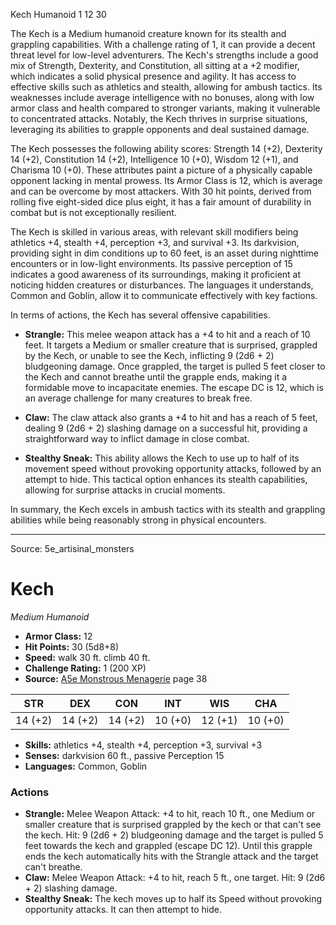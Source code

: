 <MonsterName/>Kech</MonsterName>
<CreatureType/>Humanoid</CreatureType>
<CR/>1</CR>
<AC/>12</AC>
<HP/>30</HP>
<summary>The Kech is a Medium humanoid creature known for its stealth and grappling capabilities. With a challenge rating of 1, it can provide a decent threat level for low-level adventurers. The Kech's strengths include a good mix of Strength, Dexterity, and Constitution, all sitting at a +2 modifier, which indicates a solid physical presence and agility. It has access to effective skills such as athletics and stealth, allowing for ambush tactics. Its weaknesses include average intelligence with no bonuses, along with low armor class and health compared to stronger variants, making it vulnerable to concentrated attacks. Notably, the Kech thrives in surprise situations, leveraging its abilities to grapple opponents and deal sustained damage.</summary>

<detail>

The Kech possesses the following ability scores: Strength 14 (+2), Dexterity 14 (+2), Constitution 14 (+2), Intelligence 10 (+0), Wisdom 12 (+1), and Charisma 10 (+0). These attributes paint a picture of a physically capable opponent lacking in mental prowess. Its Armor Class is 12, which is average and can be overcome by most attackers. With 30 hit points, derived from rolling five eight-sided dice plus eight, it has a fair amount of durability in combat but is not exceptionally resilient.

The Kech is skilled in various areas, with relevant skill modifiers being athletics +4, stealth +4, perception +3, and survival +3. Its darkvision, providing sight in dim conditions up to 60 feet, is an asset during nighttime encounters or in low-light environments. Its passive perception of 15 indicates a good awareness of its surroundings, making it proficient at noticing hidden creatures or disturbances. The languages it understands, Common and Goblin, allow it to communicate effectively with key factions.

In terms of actions, the Kech has several offensive capabilities. 

- **Strangle:** This melee weapon attack has a +4 to hit and a reach of 10 feet. It targets a Medium or smaller creature that is surprised, grappled by the Kech, or unable to see the Kech, inflicting 9 (2d6 + 2) bludgeoning damage. Once grappled, the target is pulled 5 feet closer to the Kech and cannot breathe until the grapple ends, making it a formidable move to incapacitate enemies. The escape DC is 12, which is an average challenge for many creatures to break free.

- **Claw:** The claw attack also grants a +4 to hit and has a reach of 5 feet, dealing 9 (2d6 + 2) slashing damage on a successful hit, providing a straightforward way to inflict damage in close combat.

- **Stealthy Sneak:** This ability allows the Kech to use up to half of its movement speed without provoking opportunity attacks, followed by an attempt to hide. This tactical option enhances its stealth capabilities, allowing for surprise attacks in crucial moments.

In summary, the Kech excels in ambush tactics with its stealth and grappling abilities while being reasonably strong in physical encounters.</detail>



---

Source: 5e_artisinal_monsters

# Kech

*Medium* *Humanoid*

- **Armor Class:** 12
- **Hit Points:** 30 (5d8+8)
- **Speed:** walk 30 ft. climb 40 ft.
- **Challenge Rating:** 1 (200 XP)
- **Source:** [A5e Monstrous Menagerie](https://enpublishingrpg.com/products/level-up-monstrous-menagerie-a5e) page 38

| STR | DEX | CON | INT | WIS | CHA |
| --- | --- | --- | --- | --- | --- |
| 14 (+2) | 14 (+2) | 14 (+2) | 10 (+0) | 12 (+1) | 10 (+0) |

- **Skills:** athletics +4, stealth +4, perception +3, survival +3
- **Senses:** darkvision 60 ft., passive Perception 15
- **Languages:** Common, Goblin

### Actions

- **Strangle:** Melee Weapon Attack: +4 to hit, reach 10 ft., one Medium or smaller creature that is surprised  grappled by the kech  or that can't see the kech. Hit: 9 (2d6 + 2) bludgeoning damage  and the target is pulled 5 feet towards the kech and grappled (escape DC 12). Until this grapple ends  the kech automatically hits with the Strangle attack and the target can't breathe.
- **Claw:** Melee Weapon Attack: +4 to hit, reach 5 ft., one target. Hit: 9 (2d6 + 2) slashing damage.
- **Stealthy Sneak:** The kech moves up to half its Speed without provoking opportunity attacks. It can then attempt to hide.




